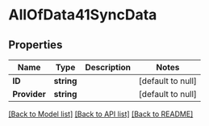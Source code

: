 # AllOfData41SyncData

## Properties
Name | Type | Description | Notes
------------ | ------------- | ------------- | -------------
**ID** | **string** |  | [default to null]
**Provider** | **string** |  | [default to null]

[[Back to Model list]](../README.md#documentation-for-models) [[Back to API list]](../README.md#documentation-for-api-endpoints) [[Back to README]](../README.md)

